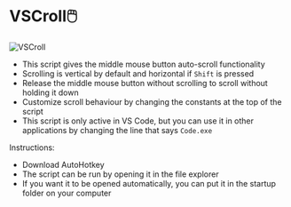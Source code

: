 # VSCroll🖱️

![VSCroll](https://user-images.githubusercontent.com/65575771/177434189-42c2942b-1919-4770-adab-ca9bf65f50ac.gif)

- This script gives the middle mouse button auto-scroll functionality
- Scrolling is vertical by default and horizontal if `Shift` is pressed
- Release the middle mouse button without scrolling to scroll without holding it down
- Customize scroll behaviour by changing the constants at the top of the script
- This script is only active in VS Code, but you can use it in other applications by changing the line that says `Code.exe`

Instructions:

- Download AutoHotkey
- The script can be run by opening it in the file explorer
- If you want it to be opened automatically, you can put it in the startup folder on your computer
